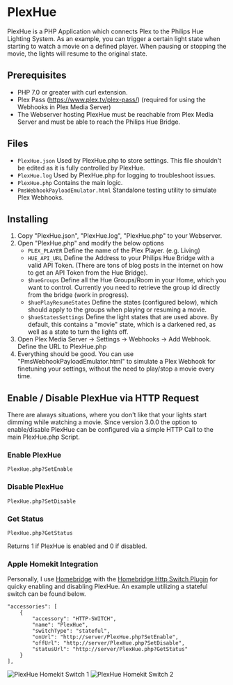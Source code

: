 # PlexHue
PlexHue is a PHP Application which connects Plex to the Philips Hue Lighting System. As an example, you can trigger a certain light state when starting to watch a movie on a defined player. When pausing or stopping the movie, the lights will resume to the original state.

## Prerequisites
* PHP 7.0 or greater with curl extension.
* Plex Pass (https://www.plex.tv/plex-pass/) (required for using the Webhooks in Plex Media Server)
* The Webserver hosting PlexHue must be reachable from Plex Media Server and must be able to reach the Philips Hue Bridge.

## Files
* `PlexHue.json` Used by PlexHue.php to store settings. This file shouldn't be edited as it is fully controlled by PlexHue.
* `PlexHue.log` Used by PlexHue.php for logging to troubleshoot issues.
* `PlexHue.php` Contains the main logic.
* `PmsWebhookPayloadEmulator.html` Standalone testing utility to simulate Plex Webhooks.

## Installing
1. Copy "PlexHue.json", "PlexHue.log", "PlexHue.php" to your Webserver.
2. Open "PlexHue.php" and modify the below options 
	* `PLEX_PLAYER` Define the name of the Plex Player. (e.g. Living)
	* `HUE_API_URL` Define the Address to your Philips Hue Bridge with a valid API Token. (There are tons of blog posts in the internet on how to get an API Token from the Hue Bridge).
	* `$hueGroups` Define all the Hue Groups/Room in your Home, which you want to control. Currently you need to retrieve the group id directly from the bridge (work in progress).
	* `$huePlayResumeStates` Define the states (configured below), which should apply to the groups when playing or resuming a movie.
	* `$hueStatesSettings` Define the light states that are used above. By default, this contains a "movie" state, which is a darkened red, as well as a state to turn the lights off.
3. Open Plex Media Server -> Settings -> Webhooks -> Add Webhook. Define the URL to PlexHue.php
4. Everything should be good. You can use "PmsWebhookPayloadEmulator.html" to simulate a Plex Webhook for finetuning your settings, without the need to play/stop a movie every time.

## Enable / Disable PlexHue via HTTP Request
There are always situations, where you don't like that your lights start dimming while watching a movie. Since version 3.0.0 the option to enable/disable PlexHue can be configured via a simple HTTP Call to the main PlexHue.php Script.

### Enable PlexHue
```
PlexHue.php?SetEnable
```
### Disable PlexHue
```
PlexHue.php?SetDisable
```
### Get Status
```
PlexHue.php?GetStatus
```
Returns 1 if PlexHue is enabled and 0 if disabled.

### Apple Homekit Integration
Personally, I use [Homebridge](https://github.com/homebridge/homebridge) with the [Homebridge Http Switch Plugin](https://www.npmjs.com/package/homebridge-http-switch) for quicky enabling and disabling PlexHue. An example utilizing a stateful switch can be found below.

```
"accessories": [
	{
		"accessory": "HTTP-SWITCH",
		"name": "PlexHue",
		"switchType": "stateful",
		"onUrl": "http://server/PlexHue.php?SetEnable",
		"offUrl": "http://server/PlexHue.php?SetDisable",
		"statusUrl": "http://server/PlexHue.php?GetStatus"
	}
],
```
![PlexHue Homekit Switch 1](https://msitproblog.com/wp-content/uploads/2021/02/PlexHue_HomeKit_HTTP-Switch_1.png)  ![PlexHue Homekit Switch 2](https://msitproblog.com/wp-content/uploads/2021/02/PlexHue_HomeKit_HTTP-Switch_2.png)
